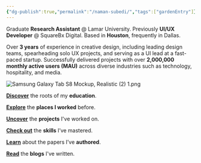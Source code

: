 ```yaml
---
{"dg-publish":true,"permalink":"/naman-subedi/","tags":["gardenEntry"]}
---
```



Graduate **Research Assistant** @ Lamar University.
Previously **UI/UX Developer** @ SquareBx Digital.
Based in **Houston**, frequently in Dallas.

Over **3 years** of experience in creative design, including leading design teams, spearheading solo UX projects, and serving as a UI lead at a fast-paced startup. Successfully delivered projects with over **2,000,000 monthly active users (MAU)** across diverse industries such as technology, hospitality, and media.

![Samsung Galaxy Tab S8 Mockup, Realistic (2) 1.png](/img/user/Samsung%20Galaxy%20Tab%20S8%20Mockup,%20Realistic%20(2)%201.png)

<span style="color:orangered">**[Discover](Education.md)**</span> the roots of my **education**.

<span style="color:orangered">**[Explore](Experience.md)**</span> the **places I worked** before.

<span style="color:orangered">**[Uncover](projects.md.md)**</span> the **projects** I've worked on.

<span style="color:orangered">**[Check out](skills.md)**</span> the **skills** I’ve mastered.

<span style="color:orangered">**[Learn](publications.md)**</span> about the papers I’ve **authored**.

<span style="color:orangered">**[Read](skills.md)**</span> the **blogs** I've written.